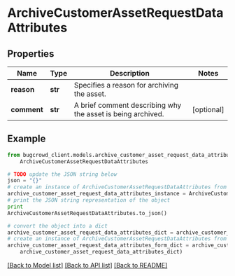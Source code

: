# ArchiveCustomerAssetRequestDataAttributes


## Properties

Name | Type | Description | Notes
------------ | ------------- | ------------- | -------------
**reason** | **str** | Specifies a reason for archiving the asset. | 
**comment** | **str** | A brief comment describing why the asset is being archived. | [optional] 

## Example

```python
from bugcrowd_client.models.archive_customer_asset_request_data_attributes import
    ArchiveCustomerAssetRequestDataAttributes

# TODO update the JSON string below
json = "{}"
# create an instance of ArchiveCustomerAssetRequestDataAttributes from a JSON string
archive_customer_asset_request_data_attributes_instance = ArchiveCustomerAssetRequestDataAttributes.from_json(json)
# print the JSON string representation of the object
print
ArchiveCustomerAssetRequestDataAttributes.to_json()

# convert the object into a dict
archive_customer_asset_request_data_attributes_dict = archive_customer_asset_request_data_attributes_instance.to_dict()
# create an instance of ArchiveCustomerAssetRequestDataAttributes from a dict
archive_customer_asset_request_data_attributes_form_dict = archive_customer_asset_request_data_attributes.from_dict(
    archive_customer_asset_request_data_attributes_dict)
```
[[Back to Model list]](../README.md#documentation-for-models) [[Back to API list]](../README.md#documentation-for-api-endpoints) [[Back to README]](../README.md)


